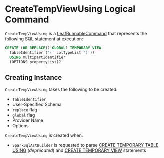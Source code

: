 # CreateTempViewUsing Logical Command

`CreateTempViewUsing` is a [LeafRunnableCommand](LeafRunnableCommand.md) that represents the following SQL statement at execution:

```sql
CREATE (OR REPLACE)? GLOBAL? TEMPORARY VIEW
  tableIdentifier ('(' colTypeList ')')?
  USING multipartIdentifier
  (OPTIONS propertyList)?
```

## Creating Instance

`CreateTempViewUsing` takes the following to be created:

* <span id="tableIdent"> `TableIdentifier`
* <span id="userSpecifiedSchema"> User-Specified Schema
* <span id="replace"> `replace` flag
* <span id="global"> `global` flag
* <span id="provider"> Provider Name
* <span id="options"> Options

`CreateTempViewUsing` is created when:

* `SparkSqlAstBuilder` is requested to parse [CREATE TEMPORARY TABLE USING](../sql/SparkSqlAstBuilder.md#visitCreateTable) (_deprecated_) and [CREATE TEMPORARY VIEW](../sql/SparkSqlAstBuilder.md#visitCreateTempViewUsing) statements
